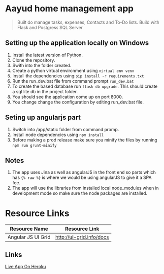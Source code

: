 # Aayud home management app
> Built do manage tasks, expenses, Contacts and To-Do lists.
> Build with Flask and Postgress SQL Server

## Setting up the application locally on Windows
1. Install the latest version of Python.
2. Clone the repository.
3. Swith into the folder created.
4. Create a python virtual environment using 
``` virtual env venv ```
5. Install the dependencies using
``` pip install -r requirements.txt ```
6. Run the run_dev.bat file from command prompt ```run_dev.bat```
7. To create the based database run ```flask db upgrade```. This should create a sql lite db in the project folder.
8. You should see the application come up on port 8000.
9. You change change the configuration by editing run_dev.bat file.

## Seting up angularjs part
1. Switch into /app/static folder from command promp.
2. Install node dependencies using ``` npm install ```
3. Before making a prod release make sure you minify the files by running ```npm run grunt-minify```

## Notes
1. The app uses Jina as well as angularJS in the front end so parts which has ```{% raw %}``` is where we would be using angularJS to give it a SPA fee.
2. The app will use the libraries from installed local node_modules when in development mode so make sure the node packages are installed.

# Resource Links
Resource Name | Resource Link
--------------|--------------
Angular JS UI Grid | http://ui-grid.info/docs

## Links
[Live App On Heroku](https://aayud-hms.herokuapp.com/)
